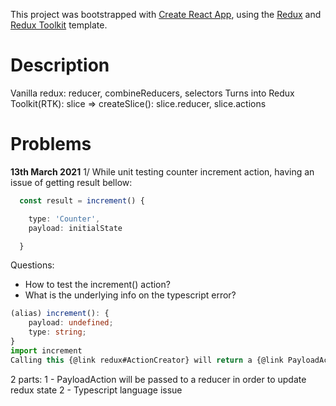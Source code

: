 This project was bootstrapped with [Create React App](https://github.com/facebook/create-react-app), using the [Redux](https://redux.js.org/) and [Redux Toolkit](https://redux-toolkit.js.org/) template.

# Description

Vanilla redux: reducer, combineReducers, selectors 
Turns into Redux Toolkit(RTK): slice => createSlice(): slice.reducer, slice.actions

# Problems

**13th March 2021**
1/ While unit testing counter increment action, having an issue of getting result bellow:

```typescript 
  const result = increment() {

    type: 'Counter',
    payload: initialState

  }

``` 

Questions:

* How to test the increment() action?
* What is the underlying info on the typescript error?

```typescript
(alias) increment(): {
    payload: undefined;
    type: string;
}
import increment
Calling this {@link redux#ActionCreator} will return a {@link PayloadAction} of type T with a payload of undefined
```

2 parts: 
 1 - PayloadAction will be passed to a reducer in order to update redux state
 2 - Typescript language issue
